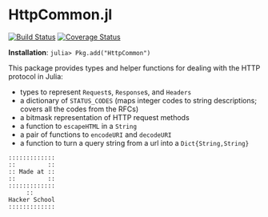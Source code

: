 # HttpCommon.jl

[![Build Status](https://travis-ci.org/JuliaLang/HttpCommon.jl.svg?branch=master)](https://travis-ci.org/JuliaLang/HttpCommon.jl)
[![Coverage Status](https://img.shields.io/coveralls/JuliaLang/HttpCommon.jl.svg)](https://coveralls.io/r/JuliaLang/HttpCommon.jl)

**Installation**: `julia> Pkg.add("HttpCommon")`

This package provides types and helper functions for dealing with the HTTP protocol in Julia:

* types to represent `Request`s, `Response`s, and `Headers`
* a dictionary of `STATUS_CODES`
    (maps integer codes to string descriptions; covers all the codes from the RFCs)
* a bitmask representation of HTTP request methods
* a function to `escapeHTML` in a `String`
* a pair of functions to `encodeURI` and `decodeURI`
* a function to turn a query string from a url into a `Dict{String,String}`


~~~~
:::::::::::::
::         ::
:: Made at ::
::         ::
:::::::::::::
     ::
Hacker School
:::::::::::::
~~~~
